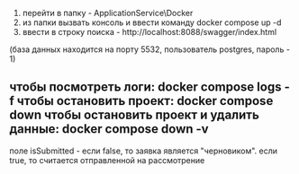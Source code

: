 1. перейти в папку - ApplicationService\Docker
2. из папки вызвать консоль и ввести команду docker compose up -d
3. ввести в строку поиска - http://localhost:8088/swagger/index.html

(база данных находится на порту 5532, пользователь postgres, пароль - 1)

чтобы посмотреть логи: docker compose logs -f
чтобы остановить проект: docker compose down
чтобы остановить проект и удалить данные: docker compose down -v
---------------------------------------
поле isSubmitted - если false, то заявка является "черновиком". если true, то считается отправленной на рассмотрение
